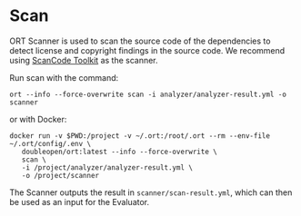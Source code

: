# Scan

ORT Scanner is used to scan the source code of the dependencies to detect license and copyright
findings in the source code. We recommend using [ScanCode
Toolkit](https://github.com/nexB/scancode-toolkit/) as the scanner.

Run scan with the command:

```shell
ort --info --force-overwrite scan -i analyzer/analyzer-result.yml -o scanner
```

or with Docker:

```shell
docker run -v $PWD:/project -v ~/.ort:/root/.ort --rm --env-file ~/.ort/config/.env \
   doubleopen/ort:latest --info --force-overwrite \
   scan \
   -i /project/analyzer/analyzer-result.yml \
   -o /project/scanner
```

The Scanner outputs the result in `scanner/scan-result.yml`, which can then be used as an input for
the Evaluator.
